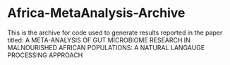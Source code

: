 # Africa-MetaAnalysis-Archive
This is the archive for code used to generate results reported in the paper titled: A META-ANALYSIS OF GUT MICROBIOME RESEARCH IN MALNOURISHED AFRICAN POPULATIONS: A NATURAL LANGAUGE PROCESSING APPROACH
